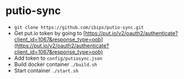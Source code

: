 # putio-sync


 - `git clone https://github.com/ibips/putio-sync.git`
 - Get put.io token by going to 
[https://put.io/v2/oauth2/authenticate?client_id=1067&response_type=oob](https://put.io/v2/oauth2/authenticate?client_id=1067&response_type=oob)
 - Add token to `config/putiosync.json`
 - Build docker container `./build.sh`
 - Start container `./start.sh`
  

